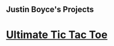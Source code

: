 ## Justin Boyce's Projects
# [Ultimate Tic Tac Toe](https://JustinBoyce.github.io/UltimateTicTacToe)
